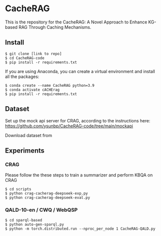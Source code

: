 # CacheRAG

This is the repository for the CacheRAG: A Novel Approach to Enhance KG-based RAG Through Caching Mechanisms.

## Install

```console
$ git clone [link to repo]
$ cd CacheRAG-code
$ pip install -r requirements.txt 
```

If you are using Anaconda, you can create a virtual environment and install all the packages:

```console
$ conda create --name CacheRAG python=3.9
$ conda activate cACHErag
$ pip install -r requirements.txt
```

## Dataset

Set up the mock api server for CRAG, according to the instructions here: https://github.com/ysunbp/CacheRAG-code/tree/main/mockapi

Download dataset from 

## Experiments

### CRAG
Please follow the these steps to train a summarizer and perform KBQA on CRAG
```console
$ cd scripts
$ python crag-cacherag-deepseek-exp.py
$ python crag-cacherag-deepseek-eval.py
```

### QALD-10-en / CWQ / WebQSP
```console
$ cd sparql-based
$ python auto-gen-sparql.py
$ python -m torch.distributed.run --nproc_per_node 1 CacheRAG-QALD.py
```
